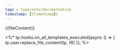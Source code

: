 ```yaml
---
tags : type/note/documentation
timestamp: {{timeStamp}}
---
```


{{fileContent}}

<%*  tp.hooks.on_all_templates_executed(async () => { tp.user.replace_file_content(tp, tR) }); %>
